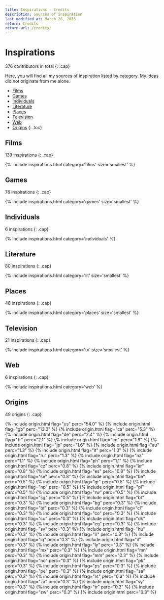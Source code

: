 ```yaml
---
title: Inspirations - Credits
description: Sources of inspiration
last_modified_at: March 26, 2025
return: Credits
return-url: /credits/
---
```


# Inspirations
376 contributors in total
{: .cap}

Here, you will find all my sources of inspiration listed by category. My ideas did not originate from me alone.

- [Films](#films)
- [Games](#games)
- [Individuals](#individuals)
- [Literature](#literature)
- [Places](#places)
- [Television](#television)
- [Web](#web)
- [Origins](#origins)
{: .toc}

## Films
139 inspirations
{: .cap}

{% include inspirations.html category='films' size='smallest' %}

## Games
76 inspirations
{: .cap}

{% include inspirations.html category='games' size='smallest' %}

## Individuals
6 inspirations
{: .cap}

{% include inspirations.html category='individuals' %}

## Literature
80 inspirations
{: .cap}

{% include inspirations.html category='lit' size='smallest' %}

## Places
48 inspirations
{: .cap}

{% include inspirations.html category='places' size='smallest' %}

## Television
21 inspirations
{: .cap}

{% include inspirations.html category='tv' size='smallest' %}

## Web
6 inspirations
{: .cap}

{% include inspirations.html category='web' %}

## Origins
49 origins
{: .cap}

{% include origin.html flag="us" perc="54.0" %}
{% include origin.html flag="gb" perc="13.0" %}
{% include origin.html flag="ca" perc="5.3" %}
{% include origin.html flag="de" perc="2.4" %}
{% include origin.html flag="fr" perc="2.1" %}
{% include origin.html flag="cn" perc="1.6" %}
{% include origin.html flag="jp" perc="1.6" %}
{% include origin.html flag="au" perc="1.3" %}
{% include origin.html flag="it" perc="1.3" %}
{% include origin.html flag="ru" perc="1.3" %}
{% include origin.html flag="nz" perc="1.1" %}
{% include origin.html flag="ph" perc="1.1" %}
{% include origin.html flag="cz" perc="0.8" %}
{% include origin.html flag="kr" perc="0.8" %}
{% include origin.html flag="es" perc="0.8" %}
{% include origin.html flag="se" perc="0.8" %}
{% include origin.html flag="be" perc="0.5" %}
{% include origin.html flag="gr" perc="0.5" %}
{% include origin.html flag="np" perc="0.5" %}
{% include origin.html flag="pl" perc="0.5" %}
{% include origin.html flag="rw" perc="0.5" %}
{% include origin.html flag="sg" perc="0.5" %}
{% include origin.html flag="bt" perc="0.3" %}
{% include origin.html flag="bg" perc="0.3" %}
{% include origin.html flag="bf" perc="0.3" %}
{% include origin.html flag="cl" perc="0.3" %}
{% include origin.html flag="co" perc="0.3" %}
{% include origin.html flag="cu" perc="0.3" %}
{% include origin.html flag="dk" perc="0.3" %}
{% include origin.html flag="eg" perc="0.3" %}
{% include origin.html flag="sv" perc="0.3" %}
{% include origin.html flag="hu" perc="0.3" %}
{% include origin.html flag="ir" perc="0.3" %}
{% include origin.html flag="iq" perc="0.3" %}
{% include origin.html flag="il" perc="0.3" %}
{% include origin.html flag="ly" perc="0.3" %}
{% include origin.html flag="mx" perc="0.3" %}
{% include origin.html flag="mn" perc="0.3" %}
{% include origin.html flag="mm" perc="0.3" %}
{% include origin.html flag="no" perc="0.3" %}
{% include origin.html flag="pk" perc="0.3" %}
{% include origin.html flag="ps" perc="0.3" %}
{% include origin.html flag="pe" perc="0.3" %}
{% include origin.html flag="sa" perc="0.3" %}
{% include origin.html flag="rs" perc="0.3" %}
{% include origin.html flag="za" perc="0.3" %}
{% include origin.html flag="sy" perc="0.3" %}
{% include origin.html flag="tr" perc="0.3" %}
{% include origin.html flag="zw" perc="0.3" %}
{% include origin.html perc="0.3" %}